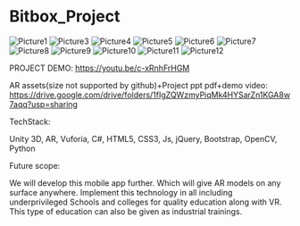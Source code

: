# Bitbox_Project

![Picture1](https://user-images.githubusercontent.com/75447439/112628308-bdf2bc00-8e58-11eb-9031-a95cece34b6e.png)
![Picture3](https://user-images.githubusercontent.com/75447439/112628331-c64af700-8e58-11eb-8c05-b8347fab303a.png)
![Picture4](https://user-images.githubusercontent.com/75447439/112628345-cb0fab00-8e58-11eb-8f75-59dc796268a7.png)
![Picture5](https://user-images.githubusercontent.com/75447439/112628371-d2cf4f80-8e58-11eb-822d-7f3ebaf89fea.png)
![Picture6](https://user-images.githubusercontent.com/75447439/112628375-d662d680-8e58-11eb-9574-059beccab417.png)
![Picture7](https://user-images.githubusercontent.com/75447439/112628394-dc58b780-8e58-11eb-8f53-c902c0091249.png)
![Picture8](https://user-images.githubusercontent.com/75447439/112628409-e11d6b80-8e58-11eb-8622-9a8bb72c9bdd.png)
![Picture9](https://user-images.githubusercontent.com/75447439/112628427-e4b0f280-8e58-11eb-9481-1102c8475a12.png)
![Picture10](https://user-images.githubusercontent.com/75447439/112628436-e8dd1000-8e58-11eb-87c0-3422d1e12522.png)
![Picture11](https://user-images.githubusercontent.com/75447439/112628452-eda1c400-8e58-11eb-802e-e8da0ec2228c.png)
![Picture12](https://user-images.githubusercontent.com/75447439/112628463-f09cb480-8e58-11eb-9d32-1b82df4e6594.png)



PROJECT DEMO:
https://youtu.be/c-xRnhFrHGM

AR assets(size not supported by github)+Project ppt pdf+demo video:
https://drive.google.com/drive/folders/1fIgZQWzmyPiqMk4HYSarZn1KGA8w7aqq?usp=sharing


TechStack:

Unity 3D, 
AR, 
Vuforia, 
C#, 
HTML5, 
CSS3, 
Js, 
jQuery, 
Bootstrap, 
OpenCV, 
Python


Future scope: 

We will develop this mobile app further. Which will give AR models on any surface anywhere.
Implement this technology in all including underprivileged Schools and colleges  for quality education along with VR.
This type of education can also be given as industrial trainings.

